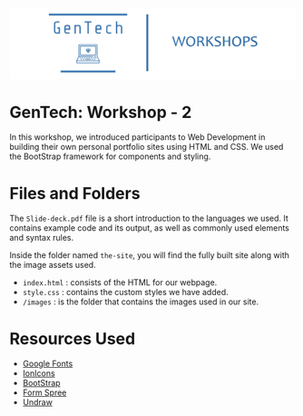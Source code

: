 ![Workshops Header Image](../Images/workshops-header.png)

# GenTech: Workshop - 2

In this workshop, we introduced participants to Web Development in building their own personal portfolio sites using HTML and CSS. We used the BootStrap framework for components and styling.

# Files and Folders

The `Slide-deck.pdf` file is a short introduction to the languages we used. It contains example code and its output, as well as commonly used elements and syntax rules.

Inside the folder named `the-site`, you will find the fully built site along with the image assets used.

- `index.html` : consists of the HTML for our webpage.
- `style.css` : contains the custom styles we have added.
- `/images` : is the folder that contains the images used in our site.

# Resources Used

- [Google Fonts](https://fonts.google.com/)
- [IonIcons](https://ionicons.com/)
- [BootStrap](https://getbootstrap.com/docs/5.0)
- [Form Spree](https://formspree.io/)
- [Undraw](https://undraw.co/)
